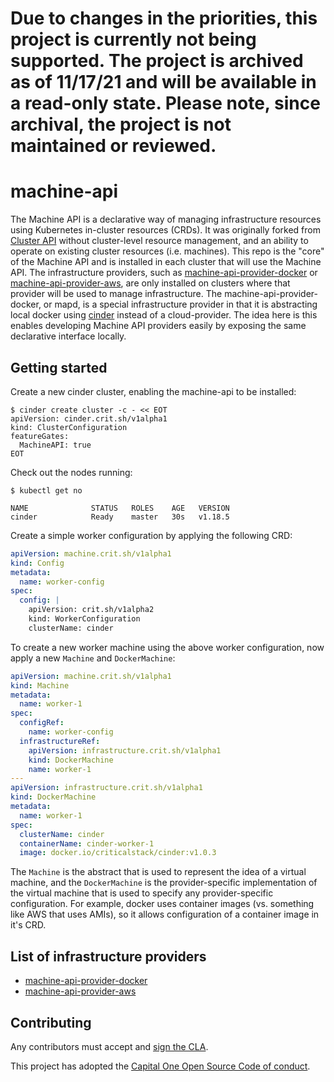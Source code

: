 # Due to changes in the priorities, this project is currently not being supported. The project is archived as of 11/17/21 and will be available in a read-only state. Please note, since archival, the project is not maintained or reviewed. #

# machine-api

The Machine API is a declarative way of managing infrastructure resources using Kubernetes in-cluster resources (CRDs). It was originally forked from [Cluster API](https://github.com/kubernetes-sigs/cluster-api) without cluster-level resource management, and an ability to operate on existing cluster resources (i.e. machines). This repo is the "core" of the Machine API and is installed in each cluster that will use the Machine API. The infrastructure providers, such as [machine-api-provider-docker](https://github.com/criticalstack/machine-api-provider-docker) or [machine-api-provider-aws](https://github.com/criticalstack/machine-api-provider-aws), are only installed on clusters where that provider will be used to manage infrastructure. The machine-api-provider-docker, or mapd, is a special infrastructure provider in that it is abstracting local docker using [cinder](https://docs.crit.sh/cinder-guide/what-is-cinder.html) instead of a cloud-provider. The idea here is this enables developing Machine API providers easily by exposing the same declarative interface locally.


## Getting started


Create a new cinder cluster, enabling the machine-api to be installed:

```shell
$ cinder create cluster -c - << EOT
apiVersion: cinder.crit.sh/v1alpha1
kind: ClusterConfiguration
featureGates:
  MachineAPI: true
EOT
```

Check out the nodes running:

```shell
$ kubectl get no

NAME              STATUS   ROLES    AGE   VERSION
cinder            Ready    master   30s   v1.18.5
```


Create a simple worker configuration by applying the following CRD:

```yaml
apiVersion: machine.crit.sh/v1alpha1
kind: Config
metadata:
  name: worker-config
spec:
  config: |
    apiVersion: crit.sh/v1alpha2
    kind: WorkerConfiguration
    clusterName: cinder
```

To create a new worker machine using the above worker configuration, now apply a new `Machine` and `DockerMachine`:

```yaml
apiVersion: machine.crit.sh/v1alpha1
kind: Machine
metadata:
  name: worker-1
spec:
  configRef:
    name: worker-config
  infrastructureRef:
    apiVersion: infrastructure.crit.sh/v1alpha1
    kind: DockerMachine
    name: worker-1
---
apiVersion: infrastructure.crit.sh/v1alpha1
kind: DockerMachine
metadata:
  name: worker-1
spec:
  clusterName: cinder
  containerName: cinder-worker-1
  image: docker.io/criticalstack/cinder:v1.0.3
```

The `Machine` is the abstract that is used to represent the idea of a virtual machine, and the `DockerMachine` is the provider-specific implementation of the virtual machine that is used to specify any provider-specific configuration. For example, docker uses container images (vs. something like AWS that uses AMIs), so it allows configuration of a container image in it's CRD.


## List of infrastructure providers

* [machine-api-provider-docker](https://github.com/criticalstack/machine-api-provider-docker)
* [machine-api-provider-aws](https://github.com/criticalstack/machine-api-provider-aws)

## Contributing

Any contributors must accept and [sign the CLA](https://cla-assistant.io/criticalstack/machine-api).

This project has adopted the [Capital One Open Source Code of conduct](https://developer.capitalone.com/resources/code-of-conduct).
